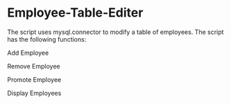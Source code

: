 # Employee-Table-Editer

The script uses mysql.connector to modify a table of employees. The script has the following functions:

Add Employee

Remove Employee

Promote Employee

Display Employees

